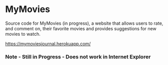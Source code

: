 # MyMovies

Source code for MyMovies (in progress), a website that allows users to rate, and comment on, their favorite movies and provides suggestions for new movies to watch.

https://mymoviesjournal.herokuapp.com/

### Note - Still in Progress - Does not work in Internet Explorer
